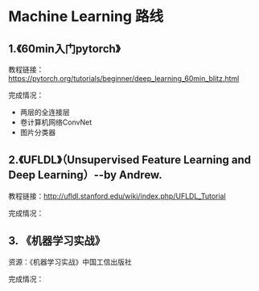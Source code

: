 # Machine Learning 路线

## 1.《60min入门pytorch》
教程链接：https://pytorch.org/tutorials/beginner/deep_learning_60min_blitz.html

完成情况：
- 两层的全连接层
- 卷计算机网络ConvNet
- 图片分类器

## 2.《UFLDL》（Unsupervised Feature Learning and Deep Learning）--by Andrew.
教程链接：http://ufldl.stanford.edu/wiki/index.php/UFLDL_Tutorial

完成情况：


## 3. 《机器学习实战》
资源：《机器学习实战》中国工信出版社

完成情况：

